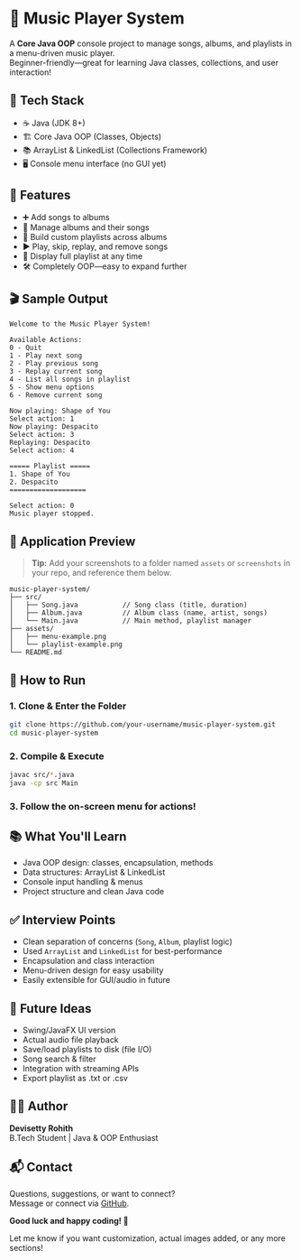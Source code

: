 
# 🎵 Music Player System

A **Core Java OOP** console project to manage songs, albums, and playlists in a menu-driven music player.  
Beginner-friendly—great for learning Java classes, collections, and user interaction!

## 🔧 Tech Stack

- ☕ Java (JDK 8+)
- 🏗️ Core Java OOP (Classes, Objects)
- 📚 ArrayList & LinkedList (Collections Framework)
- 🖥️ Console menu interface (no GUI yet)

## 🎯 Features

- ➕ Add songs to albums
- 📀 Manage albums and their songs
- 💽 Build custom playlists across albums
- ▶️ Play, skip, replay, and remove songs
- 📑 Display full playlist at any time
- 🛠️ Completely OOP—easy to expand further

## 🎬 Sample Output

```
Welcome to the Music Player System!

Available Actions:
0 - Quit
1 - Play next song
2 - Play previous song
3 - Replay current song
4 - List all songs in playlist
5 - Show menu options
6 - Remove current song

Now playing: Shape of You
Select action: 1
Now playing: Despacito
Select action: 3
Replaying: Despacito
Select action: 4

===== Playlist =====
1. Shape of You
2. Despacito
===================

Select action: 0
Music player stopped.
```

## 📸 Application Preview

> **Tip:** Add your screenshots to a folder named `assets` or `screenshots` in your repo, and reference them below.


```
music-player-system/
├── src/
│   ├── Song.java           // Song class (title, duration)
│   ├── Album.java          // Album class (name, artist, songs)
│   └── Main.java           // Main method, playlist manager
├── assets/
│   ├── menu-example.png
│   └── playlist-example.png
└── README.md
```

## 🚀 How to Run

### 1. Clone & Enter the Folder
```bash
git clone https://github.com/your-username/music-player-system.git
cd music-player-system
```

### 2. Compile & Execute
```bash
javac src/*.java
java -cp src Main
```

### 3. Follow the on-screen menu for actions!

## 📚 What You'll Learn

- Java OOP design: classes, encapsulation, methods
- Data structures: ArrayList & LinkedList
- Console input handling & menus
- Project structure and clean Java code

## ✅ Interview Points

- Clean separation of concerns (`Song`, `Album`, playlist logic)
- Used `ArrayList` and `LinkedList` for best-performance
- Encapsulation and class interaction
- Menu-driven design for easy usability
- Easily extensible for GUI/audio in future

## 🔮 Future Ideas

- Swing/JavaFX UI version
- Actual audio file playback
- Save/load playlists to disk (file I/O)
- Song search & filter
- Integration with streaming APIs
- Export playlist as .txt or .csv

## 👨‍💻 Author

**Devisetty Rohith**  
B.Tech Student | Java & OOP Enthusiast

## 📬 Contact

Questions, suggestions, or want to connect?  
Message or connect via [GitHub](https://github.com/your-username).

**Good luck and happy coding! 🚀**

Let me know if you want customization, actual images added, or any more sections!
